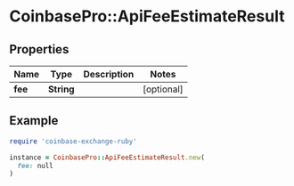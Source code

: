 # CoinbasePro::ApiFeeEstimateResult

## Properties

| Name | Type | Description | Notes |
| ---- | ---- | ----------- | ----- |
| **fee** | **String** |  | [optional] |

## Example

```ruby
require 'coinbase-exchange-ruby'

instance = CoinbasePro::ApiFeeEstimateResult.new(
  fee: null
)
```

